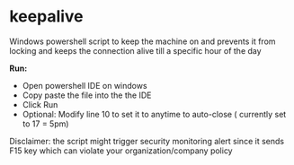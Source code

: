 # keepalive

Windows powershell script to keep the machine on and prevents it from locking and keeps the connection alive till a specific hour of the day

**Run:**
- Open powershell IDE on windows
- Copy paste the file into the the IDE 
- Click Run 
- Optional: Modify line 10 to set it to anytime to auto-close ( currently set to 17 = 5pm)  

Disclaimer: the script might trigger security monitoring alert since it sends F15 key which can violate your organization/company policy 


